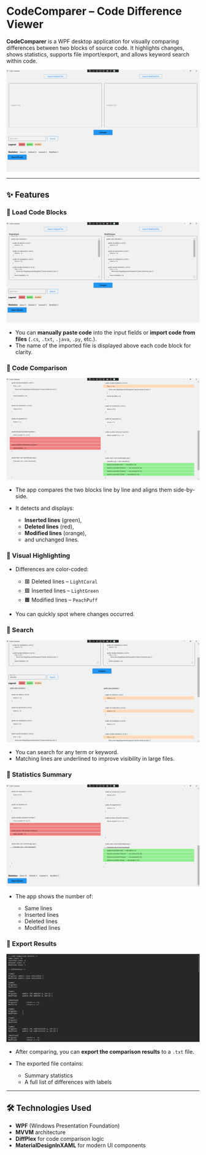 # CodeComparer – Code Difference Viewer

**CodeComparer** is a WPF desktop application for visually comparing differences between two blocks of source code. It highlights changes, shows statistics, supports file import/export, and allows keyword search within code.

![Description of Screenshot](./Screenshots/startup.PNG)

---

## ✨ Features

### 🔹 Load Code Blocks

![Description of Screenshot](./Screenshots/imported_files.PNG)

* You can **manually paste code** into the input fields or **import code from files** (`.cs`, `.txt`, `.java`, `.py`, etc.).
* The name of the imported file is displayed above each code block for clarity.

### 🔹 Code Comparison

![Description of Screenshot](./Screenshots/compared_files.PNG)

* The app compares the two blocks line by line and aligns them side-by-side.
* It detects and displays:

  * **Inserted lines** (green),
  * **Deleted lines** (red),
  * **Modified lines** (orange),
  * and unchanged lines.

### 🔹 Visual Highlighting

* Differences are color-coded:

  * 🟥 Deleted lines – `LightCoral`
  * 🟩 Inserted lines – `LightGreen`
  * 🟧 Modified lines – `PeachPuff`
* You can quickly spot where changes occurred.

### 🔹 Search

![Description of Screenshot](./Screenshots/search.PNG)

* You can search for any term or keyword.
* Matching lines are underlined to improve visibility in large files.

### 🔹 Statistics Summary

![Description of Screenshot](./Screenshots/statistics.PNG)

* The app shows the number of:

  * Same lines
  * Inserted lines
  * Deleted lines
  * Modified lines

### 🔹 Export Results

![Description of Screenshot](./Screenshots/export.PNG)

* After comparing, you can **export the comparison results** to a `.txt` file.
* The exported file contains:

  * Summary statistics
  * A full list of differences with labels

---

## 🛠️ Technologies Used

* **WPF** (Windows Presentation Foundation)
* **MVVM** architecture
* **DiffPlex** for code comparison logic
* **MaterialDesignInXAML** for modern UI components


